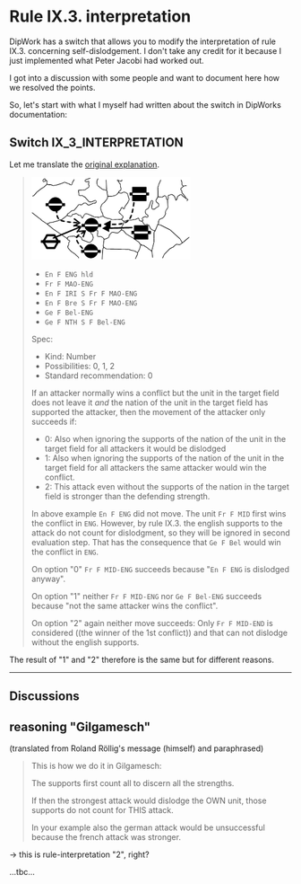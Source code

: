 # Rule IX.3. interpretation

DipWork has a switch that allows you to modify the interpretation of rule IX.3.
concerning self-dislodgement. 
I don't take any credit for it because I just implemented what Peter Jacobi had worked out.

I got into a discussion with some people and want to document here how we resolved the
points.

So, let's start with what I myself had written about the switch in DipWorks documentation:


## Switch IX_3_INTERPRETATION

Let me translate the [original explanation](ix_3_interpretation-de.md).

> ![ix_3_interpretation-01.png](ix_3_interpretation-01.png)
>
> * `En F ENG hld`
> * `Fr F MAO-ENG`
> * `En F IRI S Fr F MAO-ENG`
> * `En F Bre S Fr F MAO-ENG`
> * `Ge F Bel-ENG`
> * `Ge F NTH S F Bel-ENG`
> 
> Spec:
> 
>  * Kind: Number
>  * Possibilities: 0, 1, 2
>  * Standard recommendation: 0
> 
> If an attacker normally wins a conflict but the unit in the target field
> does not leave it _and_ the nation of the unit in the target field has supported
> the attacker, then the movement of the attacker only succeeds if:
> 
> * 0: Also when ignoring the supports of the nation of the unit in the target field for all attackers it would be dislodged
> * 1: Also when ignoring the supports of the nation of the unit in the target field for all attackers the same attacker would win the conflict.
> * 2: This attack even without the supports of the nation in the target field is stronger than the defending strength.
> 
> In above example `En F ENG` did not move.
> The unit `Fr F MID` first wins the conflict in `ENG`. 
> However, by rule IX.3. the english supports to the attack do not count for dislodgment,
> so they will be ignored in second evaluation step.
> That has the consequence that `Ge F Bel` would win the conflict in `ENG`.
> 
> On option "0" `Fr F MID-ENG` succeeds because "`En F ENG` is dislodged anyway".
> 
> On option "1" neither `Fr F MID-ENG` nor `Ge F Bel-ENG` succeeds because "not the same attacker wins the conflict".
> 
> On option "2" again neither move succeeds: Only `Fr F MID-END` is considered
> ((the winner of the 1st conflict)) and that can not dislodge without the english supports.

The result of "1" and "2" therefore is the same but for different reasons.

---

## Discussions

## reasoning "Gilgamesch"


(translated from Roland Röllig's message (himself) and paraphrased)

> This is how we do it in Gilgamesch:
> 
> The supports first count all to discern all the strengths.
> 
> If then the strongest attack would dislodge the OWN unit, those supports
> do not count for THIS attack.
> 
> In your example also the german attack would be unsuccessful because the french attack was stronger.

-> this is rule-interpretation "2", right?


...tbc...
